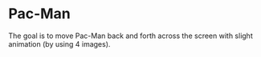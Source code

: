 # Pac-Man

The goal is to move Pac-Man back and forth across the screen with slight animation (by using 4 images).

